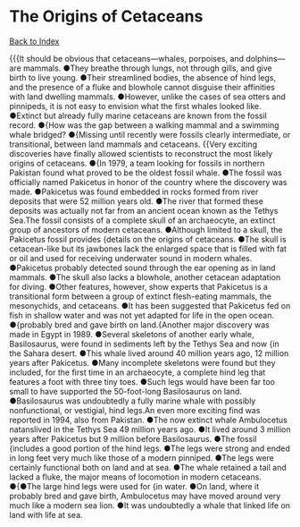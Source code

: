 # The Origins of Cetaceans
[Back to Index](https://github.com/windows10010/tpoExtractor/blog/master/README.md)

{{{It should be obvious that cetaceans—whales, porpoises, and dolphins—are mammals. ●They breathe through lungs, not through gills, and give birth to live young.
●Their streamlined bodies, the absence of hind legs, and the presence of a fluke and blowhole cannot disguise their affinities with land dwelling mammals. ●However, unlike the cases of sea otters and pinnipeds, 
it is not easy to envision what the first whales looked like. ●Extinct but already fully marine cetaceans are known from the fossil record. ●{How was the gap between a walking mammal and a swimming whale bridged?
●{Missing until recently were fossils clearly intermediate, or transitional, between land mammals and cetaceans.        {{Very exciting discoveries have finally allowed scientists to reconstruct the most likely origins of cetaceans. ●{In 1979, a team looking for fossils in northern Pakistan found what proved to be the oldest fossil whale. ●The fossil was officially named Pakicetus in honor of the country where the discovery was made. ●Pakicetus was found embedded in rocks formed from river deposits that were 52 million years old. ●The river that formed these deposits was actually not far from an ancient ocean known as the Tethys Sea.The fossil consists of a complete skull of an archaeocyte, an extinct group of ancestors of modern cetaceans. ●Although limited to a skull, the Pakicetus fossil provides {details on the origins of cetaceans. ●The skull is cetacean-like but its jawbones lack the enlarged space that is filled with fat or oil and used for receiving underwater sound in modern whales. ●Pakicetus probably detected sound through the ear opening as in land mammals. ●The skull also lacks a blowhole, another cetacean adaptation for diving. ●Other features, however, show experts that Pakicetus is a transitional form between a group of extinct flesh-eating mammals, the mesonychids, and cetaceans. ●It has been suggested that Pakicetus fed on fish in shallow water and was not yet adapted for life in the open ocean. ●{probably bred and gave birth on land.{Another major discovery was made in Egypt in 1989. ●Several skeletons of another early whale, Basilosaurus, were found in sediments left by the Tethys Sea and now {in the Sahara desert. ●This whale lived around 40 million years ago, 12 million years after Pakicetus. ●Many incomplete skeletons were found but they included, for the first time in an archaeocyte, a complete hind leg that features a foot with three tiny toes. ●Such legs would have been far too small to have supported the 50-foot-long Basilosaurus on land. ●Basilosaurus was undoubtedly a fully marine whale with possibly nonfunctional, or vestigial, hind legs.An even more exciting find was reported in 1994, also from Pakistan. ●The now extinct whale Ambulocetus natanslived in the Tethys Sea 49 million years ago. ●It lived around 3 million years after Pakicetus but 9 million before Basilosaurus. ●The fossil {includes a good portion of the hind legs. ●The legs were strong and ended in long feet very much like those of a modern pinniped. ●The legs were certainly functional both on land and at sea. ●The whale retained a tail and lacked a fluke, the major means of locomotion in modern cetaceans. ●{●The large hind legs were used for {in water. ●On land, where it probably bred and gave birth, Ambulocetus may have moved around very much like a modern sea lion. ●It was undoubtedly a whale that linked life on land with life at sea.